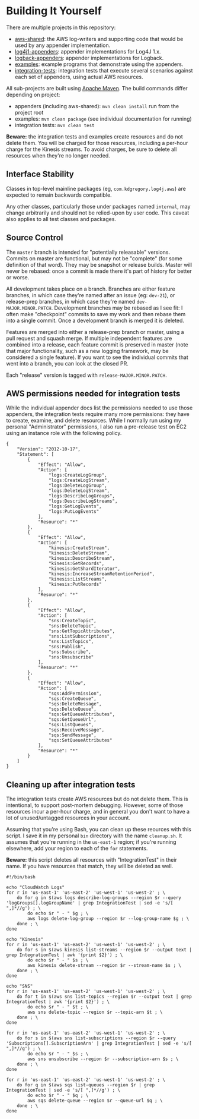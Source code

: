 # Building It Yourself

There are multiple projects in this repository:

* [aws-shared](../aws-shared): the AWS log-writers and supporting code that would be
  used by any appender implementation.
* [log4j1-appenders](../log4j1-appenders): appender implementations for Log4J 1.x.
* [logback-appenders](../logback-appenders): appender implementations for Logback.
* [examples](../examples): example programs that demonstrate using the appenders.
* [integration-tests](../integration-tests): integration tests that execute several
  scenarios against each set of appenders, using actual AWS resources.

All sub-projects are built using [Apache Maven](http://maven.apache.org/). The build commands
differ depending on project:

* appenders (including aws-shared): `mvn clean install` run from the project root
* examples: `mvn clean package` (see individual documentation for running)
* integration tests: `mvn clean test`

**Beware:** the integration tests and examples create resources and do not delete them. You
will be charged for those resources, including a per-hour charge for the Kinesis streams.
To avoid charges, be sure to delete all resources when they're no longer needed.


## Interface Stability

Classes in top-level mainline packages (eg, `com.kdgregory.log4j.aws`) are expected to remain
backwards compatible.

Any other classes, particularly those under packages named `internal`, may change arbitrarily
and should not be relied-upon by user code. This caveat also applies to all test classes and
packages.


## Source Control

The `master` branch is intended for "potentially releasable" versions. Commits on master
are functional, but may not be "complete" (for some definition of that word). They may be
snapshot or release builds. Master will never be rebased: once a commit is made there it's
part of history for better or worse.

All development takes place on a branch. Branches are either feature branches, in which
case they're named after an issue (eg: `dev-21`), or release-prep branches, in which case
they're named `dev-MAJOR.MINOR.PATCH`. Development branches may be rebased as I see fit:
I often make "checkpoint" commits to save my work and then rebase them into a single commit.
Once a development branch is merged it is deleted.

Features are merged into either a release-prep branch or master, using a pull request and
squash merge. If multiple independent features are combined into a release, each feature
commit is preserved in master (note that major functionality, such as a new logging framework,
may be considered a single feature). If you want to see the individual commits that went into
a branch, you can look at the closed PR.

Each "release" version is tagged with `release-MAJOR.MINOR.PATCH`.


## AWS permissions needed for integration tests

While the individual appender docs list the permissions needed to use those appenders, the
integration tests require many more permissions: they have to create, examine, and delete
resources. While I normally run using my personal "Administrator" permissions, I also run
a pre-release test on EC2 using an instance role with the following policy.

```
{
    "Version": "2012-10-17",
    "Statement": [
        {
            "Effect": "Allow",
            "Action": [
                "logs:CreateLogGroup",
                "logs:CreateLogStream",
                "logs:DeleteLogGroup",
                "logs:DeleteLogStream",
                "logs:DescribeLogGroups",
                "logs:DescribeLogStreams",
                "logs:GetLogEvents",
                "logs:PutLogEvents"
            ],
            "Resource": "*"
        },
        {
            "Effect": "Allow",
            "Action": [
                "kinesis:CreateStream",
                "kinesis:DeleteStream",
                "kinesis:DescribeStream",
                "kinesis:GetRecords",
                "kinesis:GetShardIterator",
                "kinesis:IncreaseStreamRetentionPeriod",
                "kinesis:ListStreams",
                "kinesis:PutRecords"
            ],
            "Resource": "*"
        },
        {
            "Effect": "Allow",
            "Action": [
                "sns:CreateTopic",
                "sns:DeleteTopic",
                "sns:GetTopicAttributes",
                "sns:ListSubscriptions",
                "sns:ListTopics",
                "sns:Publish",
                "sns:Subscribe",
                "sns:Unsubscribe"
            ],
            "Resource": "*"
        },
        {
            "Effect": "Allow",
            "Action": [
                "sqs:AddPermission",
                "sqs:CreateQueue",
                "sqs:DeleteMessage",
                "sqs:DeleteQueue",
                "sqs:GetQueueAttributes",
                "sqs:GetQueueUrl",
                "sqs:ListQueues",
                "sqs:ReceiveMessage",
                "sqs:SendMessage",
                "sqs:SetQueueAttributes"
            ],
            "Resource": "*"
        }
    ]
}
```


## Cleaning up after integration tests

The integration tests create AWS resources but do not delete them. This is intentional, to
support post-mortem debugging. However, some of those resources incur a per-hour charge,
and in general you don't want to have a lot of unused/untagged resources in your account.

Assuming that you're using Bash, you can clean up these reources with this script. I save
it in my personal `bin` directory with the name `cleanup.sh`. It assumes that you're running
in the `us-east-1` region; if you're running elsewhere, add your region to each of the `for`
statements.

**Beware:** this script deletes all resources with "IntegrationTest" in their name.  If you
have resources that match, they will be deleted as well.

```
#!/bin/bash

echo "CloudWatch Logs"
for r in 'us-east-1' 'us-east-2' 'us-west-1' 'us-west-2' ; \
    do for g in $(aws logs describe-log-groups --region $r --query 'logGroups[].logGroupName' | grep IntegrationTest | sed -e 's/[ ",]*//g') ; \
        do echo $r " - " $g ; \
        aws logs delete-log-group --region $r --log-group-name $g ; \
    done ; \
done

echo "Kinesis"
for r in 'us-east-1' 'us-east-2' 'us-west-1' 'us-west-2' ; \
    do for s in $(aws kinesis list-streams --region $r --output text | grep IntegrationTest | awk '{print $2}') ; \
        do echo $r " - " $s ; \
        aws kinesis delete-stream --region $r --stream-name $s ; \
    done ; \
done

echo "SNS"
for r in 'us-east-1' 'us-east-2' 'us-west-1' 'us-west-2' ; \
    do for t in $(aws sns list-topics --region $r --output text | grep IntegrationTest | awk '{print $2}') ; \
        do echo $r " - " $t ; \
        aws sns delete-topic --region $r --topic-arn $t ; \
    done ; \
done

for r in 'us-east-1' 'us-east-2' 'us-west-1' 'us-west-2' ; \
    do for s in $(aws sns list-subscriptions --region $r --query 'Subscriptions[].SubscriptionArn' | grep IntegrationTest | sed -e 's/[ ",]*//g') ; \
        do echo $r " - " $s ; \
        aws sns unsubscribe --region $r --subscription-arn $s ; \
    done ; \
done

for r in 'us-east-1' 'us-east-2' 'us-west-1' 'us-west-2' ; \
    do for q in $(aws sqs list-queues --region $r | grep IntegrationTest | sed -e 's/[ ",]*//g') ; \
        do echo $r " - " $q ; \
        aws sqs delete-queue --region $r --queue-url $q ; \
    done ; \
done
```
